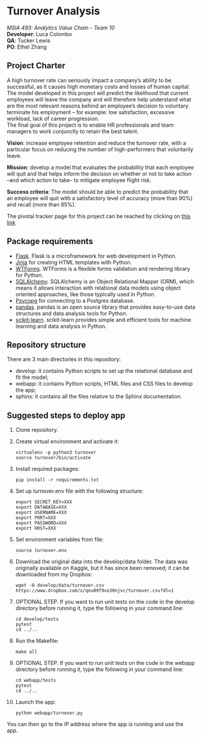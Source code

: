 # Turnover Analysis

*MSiA 493: Analytics Value Chain - Team 10*   
**Developer**: Luca Colombo   
**QA**: Tucker Lewis   
**PO**: Ethel Zhang   


## Project Charter
A high turnover rate can seriously impact a company’s ability to be successful, as it causes high monetary costs and losses of human capital. The model developed in this project will predict the likelihood that current employees will leave the company and will therefore help understand what are the most relevant reasons behind an employee’s decision to voluntary terminate his employment – for example: low satisfaction, excessive workload, lack of career progression.   
The final goal of this project is to enable HR professionals and team managers to work conjunctly to retain the best talent.

**Vision**: increase employee retention and reduce the turnover rate, with a particular focus on reducing the number of high-performers that voluntarily leave.    

**Mission**: develop a model that evaluates the probability that each employee will quit and that helps inform the decision on whether or not to take action –and which action to take– to mitigate employee flight risk.    

**Success criteria**: The model should be able to predict the probability that an employee will quit with a satisfactory level of accuracy (more than 90%) and recall (more than 85%).

The pivotal tracker page for this project can be reached by clicking on [this link](https://www.pivotaltracker.com/n/projects/2142055)


## Package requirements
* [Flask](http://flask.pocoo.org/docs/0.12/). Flask is a microframework for web development in Python.
* [Jinja](http://jinja.pocoo.org/docs/2.10/templates/) for creating HTML templates with Python.
* [WTForms](https://wtforms.readthedocs.io/en/stable/). WTForms is a flexible forms validation and rendering library for Python.
* [SQLAlchemy](http://www.sqlalchemy.org/). SQLAlchemy is an Object Relational Mapper (ORM), which means it allows interaction with relational data models using object oriented approaches, like those typically used in Python. 
* [Psycopg](http://initd.org/psycopg/) for connecting to a Postgres database.
* [pandas](https://pandas.pydata.org/). pandas is an open source library that provides easy-to-use data structures and data analysis tools for Python.
* [scikit-learn](http://scikit-learn.org/stable/). scikit-learn provides simple and efficient tools for machine learning and data analysis in Python.


## Repository structure
There are 3 main directories in this repository:
* develop: it contains Python scripts to set up the relational database and fit the model;
* webapp: it contains Python scripts, HTML files and CSS files to develop the app;
* sphinx: it contains all the files relative to the Sphinx documentation. 


## Suggested steps to deploy app

1. Clone repository.

2. Create virtual environment and activate it:

    ```
    virtualenv -p python3 turnover
    source turnover/bin/activate
    ```
    

3. Install required packages:

    ```
    pip install -r requirements.txt
    ```

4. Set up turnover.env file with the following structure:

    ```
    export SECRET_KEY=XXX
    export DATABASE=XXX
    export USERNAME=XXX
    export PORT=XXX
    export PASSWORD=XXX
    export HOST=XXX
    ```

5. Set environment variables from file:

    ```
    source turnover.env
    ```

6. Download the original data into the develop/data folder. The data was originally available on Kaggle, but it has since been removed; it can be downloaded from my Dropbox:

    ```
    wget -O develop/data/turnover.csv https://www.dropbox.com/s/qnu09f9xo30njvc/turnover.csv?dl=1
    ```

7. OPTIONAL STEP. If you want to run unit tests on the code in the develop directory before running it, type the following in your command line:

    ```
    cd develop/tests
    pytest
    cd ../..
    ```

8. Run the Makefile:

    ```
    make all
    ```

9. OPTIONAL STEP. If you want to run unit tests on the code in the webapp directory before running it, type the following in your command line:

    ```
    cd webapp/tests
    pytest
    cd ../..
    ```

10. Launch the app:

    ```
    python webapp/turnover.py
    ```

You can then go to the IP address where the app is running and use the app.
